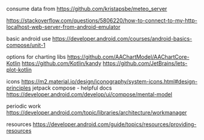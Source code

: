 consume data from https://github.com/kristapsbe/meteo_server

https://stackoverflow.com/questions/5806220/how-to-connect-to-my-http-localhost-web-server-from-android-emulator

basic android use
https://developer.android.com/courses/android-basics-compose/unit-1

options for charting libs
https://github.com/AAChartModel/AAChartCore-Kotlin
https://github.com/Kotlin/kandy
https://github.com/JetBrains/lets-plot-kotlin

icons
https://m2.material.io/design/iconography/system-icons.html#design-principles
jetpack compose - helpful docs
https://developer.android.com/develop/ui/compose/mental-model

periodic work
https://developer.android.com/topic/libraries/architecture/workmanager

resources
https://developer.android.com/guide/topics/resources/providing-resources
